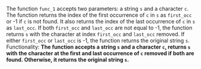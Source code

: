 The function `func_1` accepts two parameters: a string `s` and a character `c`. The function returns the index of the first occurrence of `c` in `s` as `first_occ` or -1 if `c` is not found. It also returns the index of the last occurrence of `c` in `s` as `last_occ`. If both `first_occ` and `last_occ` are not equal to -1, the function returns `s` with the character at index `first_occ` and `last_occ` removed. If either `first_occ` or `last_occ` is -1, the function returns the original string `s`.
Functionality: **The function accepts a string `s` and a character `c`, returns `s` with the character at the first and last occurrence of `c` removed if both are found. Otherwise, it returns the original string `s`.**